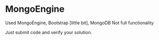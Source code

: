 MongoEngine
===========

Used MongoEngine, Bootstrap [little bit], MongoDB
Not full functionality

Just submit code and verify your solution.


